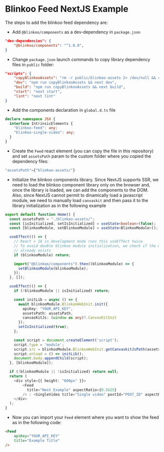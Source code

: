 # Blinkoo Feed NextJS Example

The steps to add the blinkoo feed dependency are:

- Add `@blinkoo/components` as a dev-dependency in `package.json`
```json
"dev-dependencies": {
    "@blinkoo/components": "^1.0.0",
}
```

- Change `package.json` launch commands to copy library dependency files in `public` folder:
```json
"scripts": {
    "copyBlinkooAssets": "rm -r public/blinkoo-assets 2> /dev/null && cp -r node_modules/@blinkoo/components/dist public/blinkoo-assets",
    "dev": "npm run copyBlinkooAssets && next dev",
    "build": "npm run copyBlinkooAssets && next build",
    "start": "next start",
    "lint": "next lint"
}
```

- Add the components declaration in `global.d.ts` file
```typescript
declare namespace JSX {
  interface IntrinsicElements {
    "blinkoo-feed": any;
    "blinkoo-single-video": any;
  }
}
```

- Create the `Feed` react element (you can copy the file in this repository) and set `assetsPath` param to the custom folder where you copied the dependency files:
```ts
"assetsPath"={"blinkoo-assets/"}
```
- Initialize the blinkoo components library. Since NextJS supports SSR, we need to load the blinkoo component library only on the browser and, once the library is loaded, we can add the components to the DOM.
Also, since NextJS cannot permit to dinamically load a javascript module, we need to manually load `canvaskit` and then pass it to the library initialization as in the following example

```typescript
export default function Home() {
  const assetsPath = "./blinkoo-assets/";
  const [isInitialized, setIsInitialized] = useState<boolean>(false);
  const [blinkooModule, setBlinkooModule] = useState<BlinkooModule>();

  useEffect(() => {
    // React > 18 in development mode runs this useEffect twice
    // To avoid double blinkoo module initialization, we check if the module
    // already exists
    if (blinkooModule) return;

    import("@blinkoo/components").then((blinkooModule) => {
      setBlinkooModule(blinkooModule);
    });
  }, []);

  useEffect(() => {
    if (!blinkooModule || isInitialized) return;

    const initLib = async () => {
      await blinkooModule.BlinkooWebInit.init({
        apiKey: "YOUR_API_KEY",
        assetsPath: assetsPath,
        canvasKitJs: (window as any)?.CanvasKitInit
      });
      setIsInitialized(true);
    };

    const script = document.createElement('script');
    script.type = 'module';
    script.src = blinkooModule.BlinkooWebInit.getCanvaskitJsPath(assetsPath);
    script.onload = () => initLib();
    document.body.appendChild(script);
  }, [blinkooModule]);

  if (!blinkooModule || !isInitialized) return null;
  return (
    <div style={{ height: "600px" }}>
        <Feed
          title="Next Example" aspectRatio={0.5625}
        /> : <SingleVideo title="Single video" postId="POST_ID" aspectRatio={1} />
    </div>
  );
}
```

- Now you can import your `Feed` element where you want to show the feed as in the following code:

```html
<Feed
    apiKey="YOUR_API_KEY"
    title="Example Title"
/>
```
